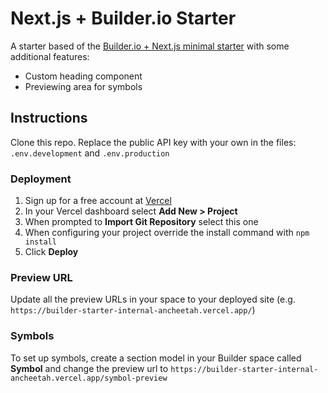 # Next.js + Builder.io Starter
A starter based of the [Builder.io + Next.js minimal starter](https://github.com/BuilderIO/builder/tree/main/examples/next-js-simple) with some additional features:
- Custom heading component
- Previewing area for symbols

## Instructions
Clone this repo. Replace the public API key with your own in the files: `.env.development` and `.env.production`

### Deployment
1. Sign up for a free account at [Vercel](https://vercel.com/signup)
2. In your Vercel dashboard select **Add New > Project**
3. When prompted to **Import Git Repository** select this one
4. When configuring your project override the install command with `npm install`
5. Click **Deploy**

### Preview URL
Update all the preview URLs in your space to your deployed site (e.g. `https://builder-starter-internal-ancheetah.vercel.app/`)
### Symbols
To set up symbols, create a section model in your Builder space called **Symbol** and change the preview url to `https://builder-starter-internal-ancheetah.vercel.app/symbol-preview`